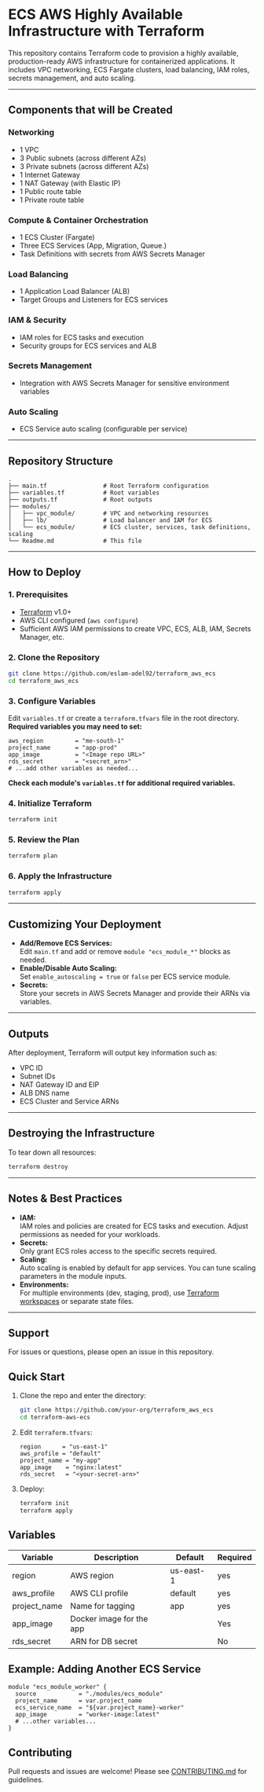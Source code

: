 # ECS AWS Highly Available Infrastructure with Terraform

This repository contains Terraform code to provision a highly available, production-ready AWS infrastructure for containerized applications. It includes VPC networking, ECS Fargate clusters, load balancing, IAM roles, secrets management, and auto scaling.

---

## **Components that will be Created**

### **Networking**
- 1 VPC
- 3 Public subnets (across different AZs)
- 3 Private subnets (across different AZs)
- 1 Internet Gateway
- 1 NAT Gateway (with Elastic IP)
- 1 Public route table
- 1 Private route table

### **Compute & Container Orchestration**
- 1 ECS Cluster (Fargate)
- Three ECS Services (App, Migration, Queue.)
- Task Definitions with secrets from AWS Secrets Manager

### **Load Balancing**
- 1 Application Load Balancer (ALB)
- Target Groups and Listeners for ECS services

### **IAM & Security**
- IAM roles for ECS tasks and execution
- Security groups for ECS services and ALB

### **Secrets Management**
- Integration with AWS Secrets Manager for sensitive environment variables

### **Auto Scaling**
- ECS Service auto scaling (configurable per service)

---

## **Repository Structure**

```
.
├── main.tf                # Root Terraform configuration
├── variables.tf           # Root variables
├── outputs.tf             # Root outputs
├── modules/
│   ├── vpc_module/        # VPC and networking resources
│   ├── lb/                # Load balancer and IAM for ECS
│   └── ecs_module/        # ECS cluster, services, task definitions, scaling
└── Readme.md              # This file
```

---

## **How to Deploy**

### **1. Prerequisites**

- [Terraform](https://www.terraform.io/downloads.html) v1.0+
- AWS CLI configured (`aws configure`)
- Sufficient AWS IAM permissions to create VPC, ECS, ALB, IAM, Secrets Manager, etc.

### **2. Clone the Repository**

```bash
git clone https://github.com/eslam-adel92/terraform_aws_ecs
cd terraform_aws_ecs
```

### **3. Configure Variables**

Edit `variables.tf` or create a `terraform.tfvars` file in the root directory.  
**Required variables you may need to set:**

```hcl
aws_region         = "me-south-1"
project_name       = "app-prod"
app_image          = "<Image repo URL>"
rds_secret         = "<secret_arn>"
# ...add other variables as needed...
```

**Check each module's `variables.tf` for additional required variables.**

### **4. Initialize Terraform**

```bash
terraform init
```

### **5. Review the Plan**

```bash
terraform plan
```

### **6. Apply the Infrastructure**

```bash
terraform apply
```

---

## **Customizing Your Deployment**

- **Add/Remove ECS Services:**  
  Edit `main.tf` and add or remove `module "ecs_module_*"` blocks as needed.
- **Enable/Disable Auto Scaling:**  
  Set `enable_autoscaling = true` or `false` per ECS service module.
- **Secrets:**  
  Store your secrets in AWS Secrets Manager and provide their ARNs via variables.

---

## **Outputs**

After deployment, Terraform will output key information such as:
- VPC ID
- Subnet IDs
- NAT Gateway ID and EIP
- ALB DNS name
- ECS Cluster and Service ARNs

---

## **Destroying the Infrastructure**

To tear down all resources:

```bash
terraform destroy
```

---

## **Notes & Best Practices**

- **IAM:**  
  IAM roles and policies are created for ECS tasks and execution. Adjust permissions as needed for your workloads.
- **Secrets:**  
  Only grant ECS roles access to the specific secrets required.
- **Scaling:**  
  Auto scaling is enabled by default for app services. You can tune scaling parameters in the module inputs.
- **Environments:**  
  For multiple environments (dev, staging, prod), use [Terraform workspaces](https://developer.hashicorp.com/terraform/language/state/workspaces) or separate state files.

---

## **Support**

For issues or questions, please open an issue in this repository.

## Quick Start

1. Clone the repo and enter the directory:
   ```bash
   git clone https://github.com/your-org/terraform_aws_ecs
   cd terraform-aws-ecs
   ```

2. Edit `terraform.tfvars`:
   ```hcl
   region      = "us-east-1"
   aws_profile = "default"
   project_name = "my-app"
   app_image    = "nginx:latest"
   rds_secret   = "<your-secret-arn>"
   ```

3. Deploy:
   ```bash
   terraform init
   terraform apply
   ```

## Variables

| Variable      | Description                | Default      | Required  |
|---------------|----------------------------|--------------|-----------|
| region        | AWS region                 | us-east-1    | yes       |
| aws_profile   | AWS CLI profile            | default      | yes       |
| project_name  | Name for tagging           | app          | yes       |
| app_image     | Docker image for the app   |              | Yes       |
| rds_secret    | ARN for DB secret          |              | No        |

## Example: Adding Another ECS Service

```hcl
module "ecs_module_worker" {
  source            = "./modules/ecs_module"
  project_name      = var.project_name
  ecs_service_name  = "${var.project_name}-worker"
  app_image         = "worker-image:latest"
  # ...other variables...
}
```

## Contributing

Pull requests and issues are welcome! Please see [CONTRIBUTING.md](CONTRIBUTING.md) for guidelines.
